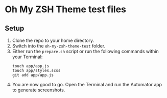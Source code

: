 # Oh My ZSH Theme test files

## Setup

1. Clone the repo to your home directory.
2. Switch into the `oh-my-zsh-theme-test` folder.
3. Either run the `prepare.sh` script or run the following commands within your Terminal:
    ```
    touch app/app.js
    touch app/styles.scss
    git add app/app.js
    ```
4. You are now good to go. Open the Terminal and run the Automator app to generate screenshots.
